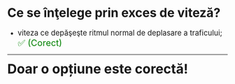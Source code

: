 # Ce se înţelege prin exces de viteză?

- <span style="font-size: larger;">viteza ce depăşeşte ritmul normal de deplasare a traficului; <span style="color: green; font-size: larger;">✅ (Corect)</span></span>

---

<span style="font-size: 30px; font-weight: bold;">**Doar o opțiune este corectă!**</span>